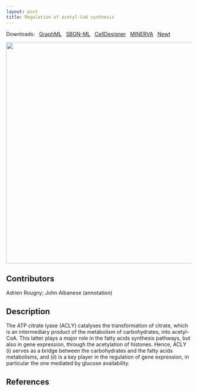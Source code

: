 ```yaml
---
layout: post
title: Regulation of acetyl-CoA synthesis
---
```


Downloads: &nbsp; 
[GraphML](../downloads/F006-ACLY.graphml) &nbsp; 
[SBGN-ML](../downloads/F006-ACLY-SBGNv02.sbgn) &nbsp;
[CellDesigner](../downloads/model_F006-1.xml) &nbsp;
[MINERVA](https://mreg.elixir-luxembourg.org/minerva/index.xhtml?id=F006-1) &nbsp;
[Newt](http://web.newteditor.org/?URL=https://metabolismregulation.github.io/downloads/F006-acyl.sbgn) &nbsp;
<p align="middle"><a href="/acly/"><img id="image" src="/downloads/F006-ACLY.png" width="600"/></a></p>

## Contributors

Adrien Rougny; John Albanese (annotation)

## Description

The ATP citrate lyase (ACLY) catalyses the transformation of citrate, which is an intermediary product of the metabolism of carbohydrates, into acetyl-CoA. This latter plays a major role in the fatty acids synthesis pathways, but also in gene expression, through the acetylation of histones. Hence, ACLY (i) serves as a bridge between the carbohydrates and the fatty acids metabolisms, and (ii) is a key player in the regulation of gene expression, in particular the one mediated by glucose availability.

## References



